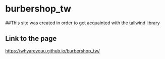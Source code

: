 # burbershop_tw

##This site was created in order to get acquainted with the tailwind library

## Link to the page
https://whyareyouu.github.io/burbershop_tw/
